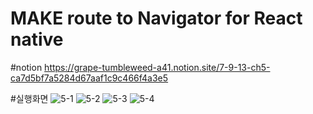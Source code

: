 # MAKE route to Navigator for React native

#notion
https://grape-tumbleweed-a41.notion.site/7-9-13-ch5-ca7d5bf7a5284d67aaf1c9c466f4a3e5

#실행화면
![5-1](https://user-images.githubusercontent.com/58411932/189812447-38097d6a-5d2d-48fc-8bdc-4a944e5cdefe.png)
![5-2](https://user-images.githubusercontent.com/58411932/189812453-5c9e8b49-6813-453e-8e73-6e1130a6f4d2.png)
![5-3](https://user-images.githubusercontent.com/58411932/189812438-3a8ba1d9-2557-4872-b4f4-b585ea698aae.png)
![5-4](https://user-images.githubusercontent.com/58411932/189812443-cbfaaab3-2351-4956-a10c-6f61646f4d42.png)
